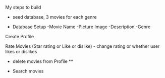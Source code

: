 My steps to build

* seed database, 3 movies for each genre

* Database Setup
  -Movie Name
  -Picture Image
  -Description
  -Genre

Create Profile

Rate Movies (Star rating or Like or dislike) - change rating or whether user likes or dislikes

* delete movies from Profile \*\*

* Search movies

